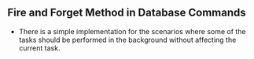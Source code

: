 ## Fire and Forget Method in Database Commands
- There is a simple implementation for the scenarios where some of the tasks should be performed in the background without affecting the current task.